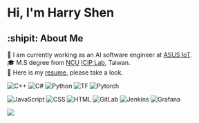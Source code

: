 # Hi, I'm Harry Shen

## :shipit: About Me

:office: I am currently working as an AI software engineer at [ASUS IoT](https://iot.asus.com/).  
:mortar_board: M.S degree from [NCU](https://www.ncu.edu.tw/tw/index.html) [ICIP Lab](http://iciplab.diskstation.me/joomla/index.php/tw/news), Taiwan.  
:scroll: Here is my [resume](https://www.cakeresume.com/s--kfaC-S7Xcuew6iN9Iq9L2Q--/ms024929548), please take a look.

![C++](https://img.shields.io/badge/C++-blue?style=for-the-badge&logo=cplusplus&logoColor=white) ![C#](https://img.shields.io/badge/CSharp-blue?style=for-the-badge&logo=csharp&logoColor=white) ![Python](https://img.shields.io/badge/Python-blue?style=for-the-badge&logo=python&logoColor=yellow) ![TF](https://img.shields.io/badge/Tensorflow-gray?style=for-the-badge&logo=tensorflow&logoColor=yellow) ![Pytorch](https://img.shields.io/badge/Pytorch-gray?style=for-the-badge&logo=pytorch&logoColor=orange)

![JavaScript](https://img.shields.io/badge/javascript-%23323330.svg?style=for-the-badge&logo=javascript&logoColor=%23F7DF1E) ![CSS](https://img.shields.io/badge/css3-%231572B6.svg?style=for-the-badge&logo=css&logoColor=white) ![HTML](https://img.shields.io/badge/html-%23E34F26.svg?style=for-the-badge&logo=html5&logoColor=white) ![GitLab](https://img.shields.io/badge/gitlab-gray?style=for-the-badge&logo=gitlab&logoColor=orange) ![Jenkins](https://img.shields.io/badge/Jenkins-gray?style=for-the-badge&logo=Jenkins) ![Grafana](https://img.shields.io/badge/Grafana-gray?style=for-the-badge&logo=grafana&logoColor=orange)

![](https://github-readme-stats.vercel.app/api/top-langs/?username=SHRHarry&theme=dark&hide_border=false&count_private=true&layout=compact)
